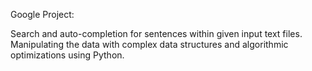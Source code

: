 Google Project:

Search and auto-completion for sentences within given input text files.
Manipulating the data with complex data structures and algorithmic optimizations using Python.
